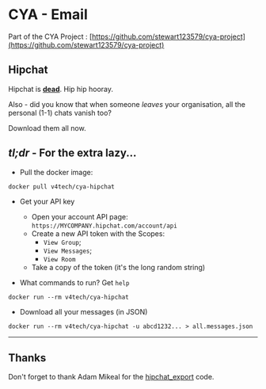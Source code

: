# CYA - Email

Part of the CYA Project : [https://github.com/stewart123579/cya-project](https://github.com/stewart123579/cya-project)

## Hipchat

Hipchat is **[dead](https://techcrunch.com/2018/07/26/atlassians-hipchat-and-stride-to-be-discontinued-with-slack-buying-up-the-ip/)**.  Hip hip hooray.

Also - did you know that when someone _leaves_ your organisation, all the personal (1-1) chats vanish too?

Download them all now.



## *tl;dr* - For the extra lazy...
- Pull the docker image:

``` shell
docker pull v4tech/cya-hipchat
```

- Get your API key

  - Open your account API page:  `https://MYCOMPANY.hipchat.com/account/api`
  - Create a new API token with the Scopes:
    - `View Group`;
    - `View Messages`;
    - `View Room`
  - Take a copy of the token (it's the long random string)

- What commands to run?  Get `help`
```
docker run --rm v4tech/cya-hipchat
```

- Download all your messages (in JSON)

``` shell
docker run --rm v4tech/cya-hipchat -u abcd1232... > all.messages.json
```


---

## Thanks

Don't forget to thank Adam Mikeal for the [hipchat_export](https://github.com/amikeal/hipchat_export) code.

